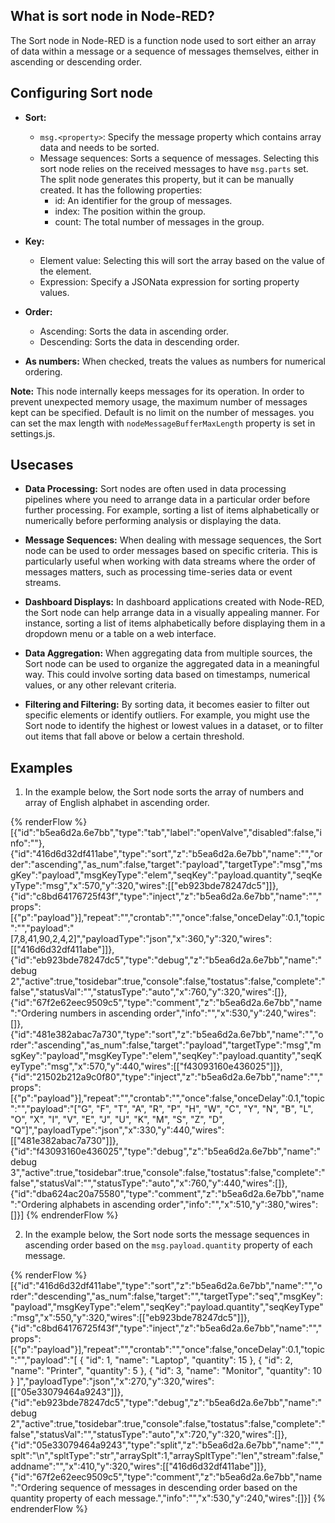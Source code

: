 ## What is sort node in Node-RED?

The Sort node in Node-RED is a function node used to sort either an array of data within a message or a sequence of messages themselves, either in ascending or descending order.

## Configuring Sort node

- **Sort:**
    - `msg.<property>`: Specify the message property which contains array data and needs to be sorted.
    - Message sequences: Sorts a sequence of messages. Selecting this sort node relies on the received messages to have `msg.parts` set. The split node generates this property, but it can be manually created. It has the following properties:
        - id: An identifier for the group of messages.
        - index: The position within the group.
        - count: The total number of messages in the group.
        
- **Key:** 
    - Element value: Selecting this will sort the array based on the value of the element.
    - Expression: Specify a JSONata expression for sorting property values.

- **Order:**
    - Ascending: Sorts the data in ascending order.
    - Descending: Sorts the data in descending order.

- **As numbers:** When checked, treats the values as numbers for numerical ordering.

**Note:** This node internally keeps messages for its operation. In order to prevent unexpected memory usage, the maximum number of messages kept can be specified. Default is no limit on the number of messages. you can set the max length with `nodeMessageBufferMaxLength` property is set in settings.js.

## Usecases

- **Data Processing:** Sort nodes are often used in data processing pipelines where you need to arrange data in a particular order before further processing. For example, sorting a list of items alphabetically or numerically before performing analysis or displaying the data.

- **Message Sequences:** When dealing with message sequences, the Sort node can be used to order messages based on specific criteria. This is particularly useful when working with data streams where the order of messages matters, such as processing time-series data or event streams.

- **Dashboard Displays:** In dashboard applications created with Node-RED, the Sort node can help arrange data in a visually appealing manner. For instance, sorting a list of items alphabetically before displaying them in a dropdown menu or a table on a web interface.

- **Data Aggregation:** When aggregating data from multiple sources, the Sort node can be used to organize the aggregated data in a meaningful way. This could involve sorting data based on timestamps, numerical values, or any other relevant criteria.

- **Filtering and Filtering:** By sorting data, it becomes easier to filter out specific elements or identify outliers. For example, you might use the Sort node to identify the highest or lowest values in a dataset, or to filter out items that fall above or below a certain threshold.

## Examples

1. In the example below, the Sort node sorts the array of numbers and array of English alphabet in ascending order.

{% renderFlow %}
[{"id":"b5ea6d2a.6e7bb","type":"tab","label":"openValve","disabled":false,"info":""},{"id":"416d6d32df411abe","type":"sort","z":"b5ea6d2a.6e7bb","name":"","order":"ascending","as_num":false,"target":"payload","targetType":"msg","msgKey":"payload","msgKeyType":"elem","seqKey":"payload.quantity","seqKeyType":"msg","x":570,"y":320,"wires":[["eb923bde78247dc5"]]},{"id":"c8bd64176725f43f","type":"inject","z":"b5ea6d2a.6e7bb","name":"","props":[{"p":"payload"}],"repeat":"","crontab":"","once":false,"onceDelay":0.1,"topic":"","payload":"[7,8,41,90,2,4,2]","payloadType":"json","x":360,"y":320,"wires":[["416d6d32df411abe"]]},{"id":"eb923bde78247dc5","type":"debug","z":"b5ea6d2a.6e7bb","name":"debug 2","active":true,"tosidebar":true,"console":false,"tostatus":false,"complete":"false","statusVal":"","statusType":"auto","x":760,"y":320,"wires":[]},{"id":"67f2e62eec9509c5","type":"comment","z":"b5ea6d2a.6e7bb","name":"Ordering numbers in ascending order","info":"","x":530,"y":240,"wires":[]},{"id":"481e382abac7a730","type":"sort","z":"b5ea6d2a.6e7bb","name":"","order":"ascending","as_num":false,"target":"payload","targetType":"msg","msgKey":"payload","msgKeyType":"elem","seqKey":"payload.quantity","seqKeyType":"msg","x":570,"y":440,"wires":[["f43093160e436025"]]},{"id":"21502b212a9c0f80","type":"inject","z":"b5ea6d2a.6e7bb","name":"","props":[{"p":"payload"}],"repeat":"","crontab":"","once":false,"onceDelay":0.1,"topic":"","payload":"[\"G\", \"F\", \"T\", \"A\", \"R\", \"P\", \"H\", \"W\", \"C\", \"Y\", \"N\", \"B\", \"L\", \"O\", \"X\", \"I\", \"V\", \"E\", \"J\", \"U\", \"K\", \"M\", \"S\", \"Z\", \"D\", \"Q\"]","payloadType":"json","x":330,"y":440,"wires":[["481e382abac7a730"]]},{"id":"f43093160e436025","type":"debug","z":"b5ea6d2a.6e7bb","name":"debug 3","active":true,"tosidebar":true,"console":false,"tostatus":false,"complete":"false","statusVal":"","statusType":"auto","x":760,"y":440,"wires":[]},{"id":"dba624ac20a75580","type":"comment","z":"b5ea6d2a.6e7bb","name":"Ordering alphabets in ascending order","info":"","x":510,"y":380,"wires":[]}]
{% endrenderFlow %}

2. In the example below, the Sort node sorts the message sequences in ascending order based on the `msg.payload.quantity` property of each message.

{% renderFlow %}
[{"id":"416d6d32df411abe","type":"sort","z":"b5ea6d2a.6e7bb","name":"","order":"descending","as_num":false,"target":"","targetType":"seq","msgKey":"payload","msgKeyType":"elem","seqKey":"payload.quantity","seqKeyType":"msg","x":550,"y":320,"wires":[["eb923bde78247dc5"]]},{"id":"c8bd64176725f43f","type":"inject","z":"b5ea6d2a.6e7bb","name":"","props":[{"p":"payload"}],"repeat":"","crontab":"","once":false,"onceDelay":0.1,"topic":"","payload":"[   {     \"id\": 1,     \"name\": \"Laptop\",     \"quantity\": 15   },   {     \"id\": 2,     \"name\": \"Printer\",     \"quantity\": 5   },   {     \"id\": 3,     \"name\": \"Monitor\",     \"quantity\": 10   } ]","payloadType":"json","x":270,"y":320,"wires":[["05e33079464a9243"]]},{"id":"eb923bde78247dc5","type":"debug","z":"b5ea6d2a.6e7bb","name":"debug 2","active":true,"tosidebar":true,"console":false,"tostatus":false,"complete":"false","statusVal":"","statusType":"auto","x":720,"y":320,"wires":[]},{"id":"05e33079464a9243","type":"split","z":"b5ea6d2a.6e7bb","name":"","splt":"\\n","spltType":"str","arraySplt":1,"arraySpltType":"len","stream":false,"addname":"","x":410,"y":320,"wires":[["416d6d32df411abe"]]},{"id":"67f2e62eec9509c5","type":"comment","z":"b5ea6d2a.6e7bb","name":"Ordering sequence of messages in descending order based on the quantity property of each message.","info":"","x":530,"y":240,"wires":[]}]
{% endrenderFlow %}